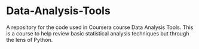 # Data-Analysis-Tools
A repository for the code used in Coursera course Data Analysis Tools. This is a course to help review basic statistical analysis techniques but through the lens of Python.
